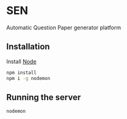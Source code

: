 # SEN
Automatic Question Paper generator platform

## Installation
Install [Node](https://nodejs.org/en/)

```bash
npm install
npm i -g nodemon
```

## Running the server

```bash
nodemon
```
